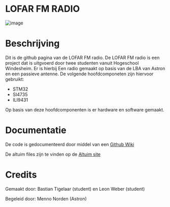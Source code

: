 # LOFAR FM RADIO
![image](https://github.com/Bastiantigelaar/basics_lofar_fm_radio/assets/108866346/207e16f8-5630-407f-bc41-011daf8c0ea0)

# Beschrijving
Dit is de github pagina van de LOFAR FM radio. De LOFAR FM radio is een project dat is uitgvoerd door twee studenten vanuit Hogeschool Windesheim. Er is hierbij Een radio gemaakt op basis van de LBA van Astron en een passieve antenne. De volgende hoofdcomponeten zijn hiervoor gebruikt: 
- STM32
- SI4735
- ILI9431

Op basis van deze hoofdcomponenten is er hardware en software gemaakt.

# Documentatie
De code is gedocumenteerd door middel van een [Github Wiki](https://github.com/Bastiantigelaar/basics_lofar_fm_radio/wiki)

De altuim files zijn te vinden op de [Altuim site](https://christelijke-hogeschool-windesheim-7.365.altium.com/designs/295A622F-BDA8-4F15-B04E-BC09346146E7#design)
# Credits
Gemaakt door: Bastian Tigelaar (student) en Leon Weber (student)

Begeleid door: Menno Norden (Astron)
